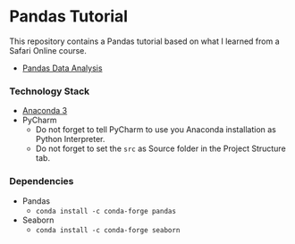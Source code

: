 # Pandas Tutorial

This repository contains a Pandas tutorial based on what I learned from a Safari Online course.

* [Pandas Data Analysis](https://www.safaribooksonline.com/library/view/pandas-data-analysis/)

### Technology Stack

* [Anaconda 3](https://www.anaconda.com/download/)
* PyCharm
  - Do not forget to tell PyCharm to use you Anaconda installation as Python Interpreter.
  - Do not forget to set the ```src``` as Source folder in the Project Structure tab.

### Dependencies

* Pandas
  - ```conda install -c conda-forge pandas```
* Seaborn
  - ```conda install -c conda-forge seaborn```